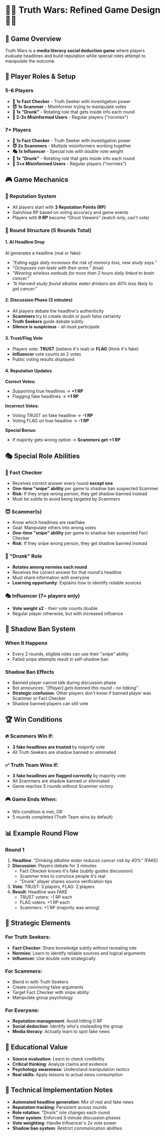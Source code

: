 # 🕵️‍♂️ Truth Wars: Refined Game Design 🕵️‍♀️

## 🎯 **Game Overview**
Truth Wars is a **media literacy social deduction game** where players evaluate headlines and build reputation while special roles attempt to manipulate the outcome.

## 👥 **Player Roles & Setup**

### **5-6 Players**
- **🧠 1x Fact Checker** - Truth Seeker with investigation power
- **😈 1x Scammer** - Misinformer trying to manipulate votes  
- **🧍 1x "Drunk"** - Rotating role that gets inside info each round
- **🧍 2-3x Misinformed Users** - Regular players ("normies")

### **7+ Players** 
- **🧠 1x Fact Checker** - Truth Seeker with investigation power
- **😈 2x Scammers** - Multiple misinformers working together
- **🎭 1x Influencer** - Special role with double vote weight
- **🧍 1x "Drunk"** - Rotating role that gets inside info each round  
- **🧍 3+x Misinformed Users** - Regular players ("normies")

## 🎮 **Game Mechanics**

### **🌟 Reputation System**
- All players start with **3 Reputation Points (RP)**
- Gain/lose RP based on voting accuracy and game events
- Players with **0 RP** become "Ghost Viewers" (watch only, can't vote)

### **📰 Round Structure (5 Rounds Total)**

#### **1. AI Headline Drop**
AI generates a headline (real or fake):
- *"Eating eggs daily increases the risk of memory loss, new study says."*
- *"Octopuses can taste with their arms."* (true)
- *"Wearing wireless earbuds for more than 2 hours daily linked to brain cancer."*
- *"A Harvard study found alkaline water drinkers are 40% less likely to get cancer."*

#### **2. Discussion Phase (3 minutes)**
- All players debate the headline's authenticity
- **Scammers** try to create doubt or push false certainty
- **Truth Seekers** guide debate subtly  
- **Silence is suspicious** - all must participate

#### **3. Trust/Flag Vote**
- Players vote: **TRUST** (believe it's real) or **FLAG** (think it's fake)
- **Influencer** vote counts as 2 votes
- Public voting results displayed

#### **4. Reputation Updates**
**Correct Votes:**
- Supporting true headlines → **+1 RP**
- Flagging fake headlines → **+1 RP**

**Incorrect Votes:**
- Voting TRUST on fake headline → **-1 RP**
- Voting FLAG on true headline → **-1 RP**

**Special Bonus:**
- If majority gets wrong option → **Scammers get +1 RP**

## 🎭 **Special Role Abilities**

### **🧠 Fact Checker**
- Receives correct answer every round **except one**
- **One-time "snipe" ability** per game to shadow ban suspected Scammer
- **Risk**: If they snipe wrong person, they get shadow banned instead
- Must be subtle to avoid being targeted by Scammers

### **😈 Scammer(s)**
- Know which headlines are real/fake
- Goal: Manipulate others into wrong votes
- **One-time "snipe" ability** per game to shadow ban suspected Fact Checker
- **Risk**: If they snipe wrong person, they get shadow banned instead

### **🧍 "Drunk" Role**
- **Rotates among normies each round**
- Receives the correct answer for that round's headline
- Must share information with everyone
- **Learning opportunity**: Explains how to identify reliable sources

### **🎭 Influencer** (7+ players only)
- **Vote weight x2** - their vote counts double
- Regular player otherwise, but with increased influence

## 🚫 **Shadow Ban System**

### **When It Happens**
- Every 2 rounds, eligible roles can use their "snipe" ability
- Failed snipe attempts result in self-shadow ban

### **Shadow Ban Effects**
- Banned player cannot talk during discussion phase
- Bot announces: *"[Player] gets banned this round - no talking"*
- **Strategic confusion**: Other players don't know if banned player was Scammer or Fact Checker
- Shadow banned players can still vote

## 🏆 **Win Conditions**

### **🔥 Scammers Win If:**
- **3 fake headlines are trusted** by majority vote
- All Truth Seekers are shadow banned or eliminated

### **✅ Truth Team Wins If:**
- **3 fake headlines are flagged correctly** by majority vote  
- All Scammers are shadow banned or eliminated
- Game reaches 5 rounds without Scammer victory

### **🎮 Game Ends When:**
- Win condition is met, OR
- 5 rounds completed (Truth Team wins by default)

## 📊 **Example Round Flow**

### **Round 1**
1. **Headline**: *"Drinking alkaline water reduces cancer risk by 40%"* (FAKE)
2. **Discussion**: Players debate for 3 minutes
   - Fact Checker knows it's fake (subtly guides discussion)
   - Scammer tries to convince people it's real
   - "Drunk" player shares source verification tips
3. **Vote**: TRUST: 3 players, FLAG: 2 players
4. **Result**: Headline was FAKE
   - TRUST voters: -1 RP each
   - FLAG voters: +1 RP each  
   - Scammers: +1 RP (majority was wrong)

## 🎯 **Strategic Elements**

### **For Truth Seekers:**
- **Fact Checker**: Share knowledge subtly without revealing role
- **Normies**: Learn to identify reliable sources and logical arguments
- **Influencer**: Use double vote strategically

### **For Scammers:**
- Blend in with Truth Seekers
- Create convincing false arguments
- Target Fact Checker with snipe ability
- Manipulate group psychology

### **For Everyone:**
- **Reputation management**: Avoid hitting 0 RP
- **Social deduction**: Identify who's misleading the group
- **Media literacy**: Actually learn to spot fake news

## 🧠 **Educational Value**

- **Source evaluation**: Learn to check credibility
- **Critical thinking**: Analyze claims and evidence
- **Psychology awareness**: Understand manipulation tactics
- **Real skills**: Apply lessons to actual news consumption

## 🔧 **Technical Implementation Notes**

- **Automated headline generation**: Mix of real and fake news
- **Reputation tracking**: Persistent across rounds
- **Role rotation**: "Drunk" role changes each round
- **Timer system**: Enforced 3-minute discussion phases
- **Vote weighting**: Handle Influencer's 2x vote power
- **Shadow ban system**: Restrict communication abilities
